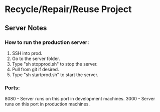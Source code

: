 # Recycle/Repair/Reuse Project

## Server Notes

### How to run the production server:
1. SSH into prod.
2. Go to the server folder.
3. Type "sh stopprod.sh" to stop the server.
4. Pull from git if desired.
5. Type "sh startprod.sh" to start the server.

### Ports:
8080 - Server runs on this port in development machines.
3000 - Server runs on this port in production machines. 
